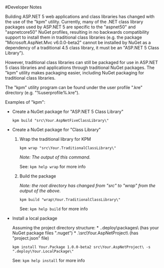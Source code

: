 #Developer Notes

Building ASP.NET 5 web applications and class libraries has changed with the use of the "kpm" utility.  Currently, many of the .NET class library packages used by ASP.NET 5 are specific to the "aspnet50" and "aspnetcore50" NuGet profiles, resulting in no backwards compatibility support to install them in traditional class libraries (e.g. the package "Microsoft.AspNet.Mvc v6.0.0-beta2" cannot be installed by NuGet as a dependency of a traditional 4.5 class library, it must be an "ASP.NET 5 Class Library").

However, traditional class libraries can still be packaged for use in ASP.NET 5 class libraries and applications through traditional NuGet packages.  The "kpm" utility makes packaging easier, including NuGet packaging for traditional class libraries.

The "kpm" utility program can be found under the user profile ".kre" directory (e.g. "%userprofile%\.kre\").

Examples of "kpm":

* Create a NuGet package for "ASP.NET 5 Class Library"

  `kpm build "src\Your.AspNetFiveClassLibrary\"`

* Create a NuGet package for "Class Library"

  1. Wrap the traditional library for KPM

      `kpm wrap "src\Your.TraditionalClassLibrary\"`

      _Note: The output of this command._

      See: `kpm help wrap` for more info

  2. Build the package

      _Note: the root directory has changed from "src" to "wrap" from the output of the above._
    
      `kpm build "wrap\Your.TraditionalClassLibrary\"`

      See: `kpm help build` for more info

* Install a local package

    Assuming the project directory structure:
        * .\.deploy\packages\ (has your NuGet package files ".nuget")
        * .\src\Your.AspNetProject\  (has "project.json" file)
    
    `kpm install Your.Package 1.0.0-beta2 src\Your.AspNetProject\ -s ".deploy\Your.LocalPackage\"`
    
    See: `kpm help install` for more info